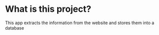 # What is this project?

This app extracts the information from the website and stores them into a database